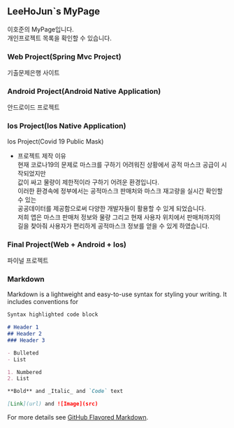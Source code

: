 ## LeeHoJun`s MyPage

이호준의 MyPage입니다.    
개인프로젝트 목록을 확인할 수 있습니다.

### Web Project(Spring Mvc Project)
기출문제은행 사이트

### Android Project(Android Native Application)
안드로이드 프로젝트

### Ios Project(Ios Native Application)
Ios Project(Covid 19 Public Mask)

- 프로젝트 제작 이유    
현재 코로나19의 문제로 마스크를 구하기 어려워진 상황에서 공적 마스크 공급이 시작되었지만     
값이 싸고 물량이 제한적이라 구하기 어려운 환경입니다.    
이러한 환경속에 정부에서는 공적마스크 판매처와 마스크 재고량을 실시간 확인할 수 있는     
공공데이터를 제공함으로써 다양한 개발자들이 활용할 수 있게 되었습니다.     
저희 앱은 마스크 판매처 정보와 물량 그리고 현재 사용자 위치에서 판매처까지의     
길을 찾아줘 사용자가 편리하게 공적마스크 정보를 얻을 수 있게 하였습니다.    


### Final Project(Web + Android + Ios)
파이널 프로젝트

### Markdown

Markdown is a lightweight and easy-to-use syntax for styling your writing. It includes conventions for

```markdown
Syntax highlighted code block

# Header 1
## Header 2
### Header 3

- Bulleted
- List

1. Numbered
2. List

**Bold** and _Italic_ and `Code` text

[Link](url) and ![Image](src)
```

For more details see [GitHub Flavored Markdown](https://guides.github.com/features/mastering-markdown/).
